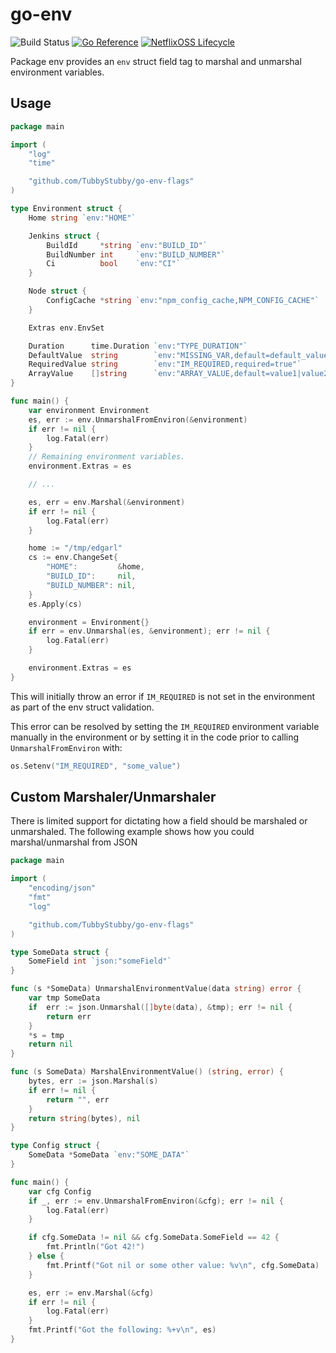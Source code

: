 # go-env

![Build Status](https://github.com/TubbyStubby/go-env-flags/actions/workflows/build.yml/badge.svg)
[![Go Reference](https://pkg.go.dev/badge/github.com/TubbyStubby/go-env-flags.svg)](https://pkg.go.dev/github.com/TubbyStubby/go-env-flags)
[![NetflixOSS Lifecycle](https://img.shields.io/osslifecycle/Netflix/go-expect.svg)]()


Package env provides an `env` struct field tag to marshal and unmarshal environment variables.

## Usage

```go
package main

import (
	"log"
	"time"

	"github.com/TubbyStubby/go-env-flags"
)

type Environment struct {
	Home string `env:"HOME"`

	Jenkins struct {
		BuildId     *string `env:"BUILD_ID"`
		BuildNumber int     `env:"BUILD_NUMBER"`
		Ci          bool    `env:"CI"`
	}

	Node struct {
		ConfigCache *string `env:"npm_config_cache,NPM_CONFIG_CACHE"`
	}

	Extras env.EnvSet

	Duration      time.Duration `env:"TYPE_DURATION"`
	DefaultValue  string        `env:"MISSING_VAR,default=default_value"`
	RequiredValue string        `env:"IM_REQUIRED,required=true"`
	ArrayValue    []string      `env:"ARRAY_VALUE,default=value1|value2|value3"`
}

func main() {
	var environment Environment
	es, err := env.UnmarshalFromEnviron(&environment)
	if err != nil {
		log.Fatal(err)
	}
	// Remaining environment variables.
	environment.Extras = es

	// ...

	es, err = env.Marshal(&environment)
	if err != nil {
		log.Fatal(err)
	}

	home := "/tmp/edgarl"
	cs := env.ChangeSet{
		"HOME":         &home,
		"BUILD_ID":     nil,
		"BUILD_NUMBER": nil,
	}
	es.Apply(cs)

	environment = Environment{}
	if err = env.Unmarshal(es, &environment); err != nil {
		log.Fatal(err)
	}

	environment.Extras = es
}
```

This will initially throw an error if `IM_REQUIRED` is not set in the environment as part of the env struct validation.

This error can be resolved by setting the `IM_REQUIRED` environment variable manually in the environment or by setting it in the
code prior to calling `UnmarshalFromEnviron` with:
```go
os.Setenv("IM_REQUIRED", "some_value")
```

## Custom Marshaler/Unmarshaler

There is limited support for dictating how a field should be marshaled or unmarshaled. The following example
shows how you could marshal/unmarshal from JSON

```go
package main

import (
	"encoding/json"
	"fmt"
	"log"

	"github.com/TubbyStubby/go-env-flags"
)

type SomeData struct {
    SomeField int `json:"someField"`
}

func (s *SomeData) UnmarshalEnvironmentValue(data string) error {
    var tmp SomeData
	if  err := json.Unmarshal([]byte(data), &tmp); err != nil {
		return err
	}
	*s = tmp
	return nil
}

func (s SomeData) MarshalEnvironmentValue() (string, error) {
	bytes, err := json.Marshal(s)
	if err != nil {
		return "", err
	}
	return string(bytes), nil
}

type Config struct {
    SomeData *SomeData `env:"SOME_DATA"`
}

func main() {
	var cfg Config
	if _, err := env.UnmarshalFromEnviron(&cfg); err != nil {
		log.Fatal(err)
	}

    if cfg.SomeData != nil && cfg.SomeData.SomeField == 42 {
        fmt.Println("Got 42!")
    } else {
        fmt.Printf("Got nil or some other value: %v\n", cfg.SomeData)
    }

    es, err := env.Marshal(&cfg)
	if err != nil {
		log.Fatal(err)
	}
    fmt.Printf("Got the following: %+v\n", es)
}
```
